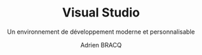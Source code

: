 ---
layout: documentation
hide_hero: false
hero_image: image.png
hero_darken: true
image: image.png
component_toc: true
doc_header: true
type: ressources
external_link: https://code.visualstudio.com

title: Visual Studio
subtitle: Un environnement de développement moderne et personnalisable
description: Un environnement de développement moderne et personnalisable
todo: 10
author: Adrien BRACQ
---